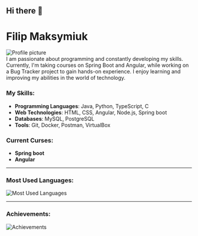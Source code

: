## Hi there 👋

# Filip Maksymiuk

![Profile picture](https://github.com/FilipMaksymiuk.png)  
I am passionate about programming and constantly developing my skills. Currently, I'm taking courses on Spring Boot and Angular, while working on a Bug Tracker project to gain hands-on experience. I enjoy learning and improving my abilities in the world of technology.


### My Skills:
- **Programming Languages**: Java, Python, TypeScript, C
- **Web Technologies**: HTML, CSS, Angular, Node.js, Spring boot
- **Databases**: MySQL, PostgreSQL
- **Tools**: Git, Docker, Postman, VirtualBox

### Current Curses:
- **Spring boot**
- **Angular**
---

### Most Used Languages:
![Most Used Languages](https://github-readme-stats.vercel.app/api/top-langs/?username=FilipMaksymiuk&layout=compact&hide=html)

---

### Achievements:
![Achievements](https://github-profile-summary-cards.vercel.app/api/cards/most-commit-language.svg)
